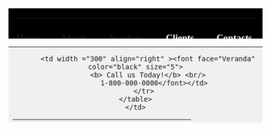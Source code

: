 <!DOCTYPE html>
<html>
<head>
<meta http-equiv="Content-Type" content="text/html; charset-utf-8"/>
<title> Website Project</title>
</head>
<body>
<table width="100%" height="60" border="0" cellspacing="5" cellpadding="5" bgcolor="#000000" >
<tr>
 <td align="left">
 <table width="547" boder="0" align ="center" cellpadding="1" cellspacing="1" >
 
 <td width ="96"><font face="Veranda" color="white"><h3><a href="https://www.google.co.in/">Home</h3></a></font></td>
 <td width ="113"><font face="Veranda" color="white"><h3><a href="https://about.google/?utm_source=google-IN&utm_medium=referral&utm_campaign=hp-footer&fg=1">About</h3></a></font></td> 
 <td width ="128"><font face="Veranda" color="white"><h3><a href="https://about.google/products/">Services</h3></a></font></td>
 <td width ="114"><font face="Veranda" color="white"><h3>Clients</h3></font></td>
 <td width ="80"><font face="Veranda" color="white"><h3>Contacts</h3></font></td>


</table>
</td>
</tr>
</table>

<table width="100%" height="150" border="0" cellspacing="5" cellpadding="5" bgcolor="#F0F0F0" >
<tr>
<td align="center">
    <table width="700" boder="0" align ="center" cellpadding="1" cellspacing="1" >
	   <tr>
	      <td width ="338" align="left" ><font face="Veranda" color="black" size="5">
		  <b> My Business</b> <br/>
		  Website</font></td>
		  
		  <td width ="300" align="right" ><font face="Veranda" color="black" size="5">
		  <b> Call us Today!</b> <br/>
		     1-800-000-0000</font></td>
		</tr>
    </table>
	</td>
<table width="100%" height="150" border="0" cellspacing="5" cellpadding="5" bgcolor="white" >
	<tr>
	  <td><img src="https://www.illumania.com/images/office_banner.jpg" align="center" width="100%" height="500" /></td>
	</tr>
</table>
<table width="100%" height="150" border="0"  cellspacing="5" cellpadding="5" bgcolor="white" >
<tr>
<td  height="70" align="center" valign="top"><font face="Veranda" color="black" size="6">
 This is my company page<br/>
 <b> Dream.Plan.Create</b> </td></tr>
 </table>
 <table width="100%" height="150" border="0" cellspacing="5" cellpadding="5" bgcolor="white" >
   <tr>
      <td height="70" align="center" valign="top">
	  <table width ="313" border="0" cellspacing="3" cellpadding="3" bgcolor="orange">
	   <tr>
	   <td width="300" align="center" nowrap="nowrap" > <font face="Veranda" color="white" size="6">
	   <a href="#180-000-0000"> Contact us Today!</a><br/>
	   </font></td>
	   </tr>
	   </table>
	   </td>
	</tr>
	
	<tr>
	    <td height="70" align="center" valign="top">
		<font face="Veranda" color="black" size="2"><b>Register for our Newsletter:</b>
		</font><br/>
		<form name="contact" method="post" action="send.php">
		<input type="text" name="email"/>
		<input type="submit" name="button" value="Submit"/>
		</form>
		</td>
	</tr>
</table>
<table width="100%" height="150" border="0" cellspacing="5" cellpadding="5" bgcolor="white">
<tr>
<td  height="70" align="left" valign="top"><font face="Veranda" color="black" size="2">
<h3>About</h3>
<p>On the global stage, India continues to be the best business hubs in the world 
with growth opportunity, particularly in the tech sector. This socio economic rich country 
attracts business groups from all over the world because of its market potential and the
 infrastructure.According to the sources prediction, in 2030, India's largest cities will be
 larger than many major countries in both population and economic output.Keeping this aspect
 in mind CompanyInfoz.com has been launched to provide detailed information about the business
 cities and states. The website gives an intensive and extensive detail about the infrastructure
 of a city or state plus the detailed information about the private limited company or public
 limited companies of India and company director's detailed information. It gives the address,
 registration date, ROC code and the active and inactive status of the company and the working
 directors. The website stores a large data for more than lakhs of companies registered as limited
 or private Ltd companies in India.</p>
 </td>
 </tr>
 </table>
<table width="100%" height="60" border="0" cellspacing="5" cellpadding="5" bgcolor="#000000" >
<tr>
 <td align="center">
 <font face="Veranda" color="white" >
 Home-About-Services-Clients-Contact<br/><br/>
 @2021 by Mybusiness Website.<br/>
 </font>
 </td>
 </tr>
 </table>

</body>
</html>
